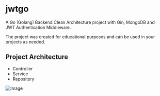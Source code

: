 # jwtgo

A Go (Golang) Backend Clean Architecture project with Gin, MongoDB and JWT Authentication Middleware.

The project was created for educational purposes and can be used in your projects as needed.
## Project Architecture
- Controller
- Service
- Repository


![Image](https://raw.githubusercontent.com/Astagnar/jwtgo/refs/heads/main/assets/diagram.png)
